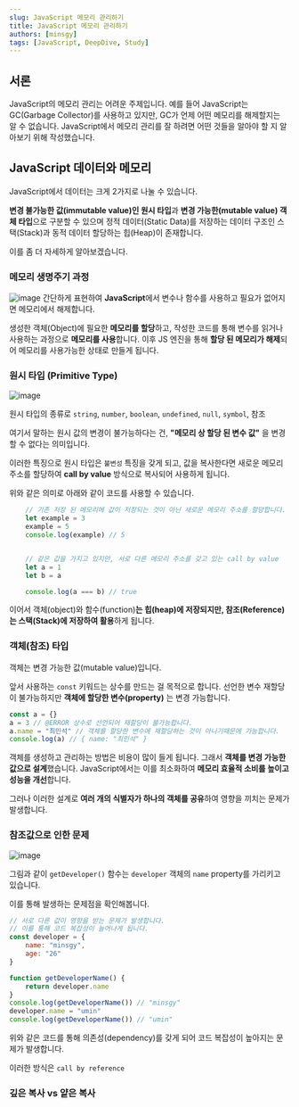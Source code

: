 ```yaml
---
slug: JavaScript 메모리 관리하기
title: JavaScript 메모리 관리하기
authors: [minsgy]
tags: [JavaScript, DeepDive, Study]
---
```


## 서론

JavaScript의 메모리 관리는 어려운 주제입니다. 예를 들어 JavaScript는 GC(Garbage Collector)를 사용하고 있지만, GC가 언제 어떤 메모리를 해제할지는 알 수 없습니다. JavaScript에서 메모리 관리를 잘 하려면 어떤 것들을 알아야 할 지 알아보기 위해 작성했습니다.

## JavaScript 데이터와 메모리

JavaScript에서 데이터는 크게 2가지로 나눌 수 있습니다.

**변경 불가능한 값(immutable value)인 원시 타입**과 **변경 가능한(mutable value) 객체 타입**으로 구분할 수 있으며 정적 데이터(Static Data)를 저장하는 데이터 구조인 스택(Stack)과 동적 데이터 할당하는 힙(Heap)이 존재합니다.

이를 좀 더 자세하게 알아보겠습니다. 

### 메모리 생명주기 과정

![image](https://user-images.githubusercontent.com/60251579/190898884-3f7d3777-8e62-4429-baf2-371f0ae23d66.png)
간단하게 표현하여 **JavaScript**에서 변수나 함수를 사용하고 필요가 없어지면 메모리에서 해제합니다.

생성한 객체(Object)에 필요한 **메모리를 할당**하고, 작성한 코드를 통해 변수를 읽거나 사용하는 과정으로 **메모리를 사용**합니다. 이후 JS 엔진을 통해 **할당 된 메모리가 해제**되어 메모리를 사용가능한 상태로 만들게 됩니다.




### 원시 타입 (Primitive Type)

![image](https://user-images.githubusercontent.com/60251579/190897442-875ae942-8993-41f0-b4f5-c73a3b2e16a3.png)

원시 타입의 종류로 `string`, `number`, `boolean`, `undefined`, `null`, `symbol`, 참조

여기서 말하는 원시 값의 변경이 불가능하다는 건, **"메모리 상 할당 된 변수 값"** 을 변경할 수 없다는 의미입니다. 

이러한 특징으로 원시 타입은 `불변성` 특징을 갖게 되고, 값을 복사한다면 새로운 메모리 주소를 할당하여 **call by value** 방식으로 복사되어 사용하게 됩니다.

위와 같은 의미로 아래와 같이 코드를 사용할 수 있습니다.

```js
	// 기존 저장 된 메모리에 값이 저장되는 것이 아닌 새로운 메모리 주소를 할당합니다.
	let example = 3
	example = 5
	console.log(example) // 5 


	// 같은 값을 가지고 있지만, 서로 다른 메모리 주소를 갖고 있는 call by value 
	let a = 1
	let b = a

	console.log(a === b) // true 
```

이어서 객체(object)와 함수(function)**는 힙(heap)에 저장되지만, 참조(Reference)는 스택(Stack)에 저장하여 활용**하게 됩니다. 

### 객체(참조) 타입

객체는 변경 가능한 값(mutable value)입니다. 

앞서 사용하는  `const` 키워드는 상수를 만드는 걸 목적으로 합니다. 
선언한 변수 재할당이 불가능하지만 **객체에 할당한 변수(property)** 는 변경 가능합니다.

```js
const a = {}
a = 3 // @ERROR 상수로 선언되어 재할당이 불가능합니다.
a.name = "최민석" // 객체를 할당한 변수에 재할당하는 것이 아니기때문에 가능합니다.
console.log(a) // { name: "최민석" }
```

객체를 생성하고 관리하는 방법은 비용이 많이 들게 됩니다. 그래서 **객체를 변경 가능한 값으로 설계**했습니다.
JavaScript에서는 이를 최소화하여 **메모리 효율적 소비를 높이고 성능을 개선**합니다.

그러나 이러한 설계로 **여러 개의 식별자가 하나의 객체를 공유**하여 영향을 끼치는 문제가 발생합니다.

### 참조값으로 인한 문제 


![image](https://user-images.githubusercontent.com/60251579/190900382-bfc3ab00-be1f-4195-80e8-048a374833ac.png)


그림과 같이 `getDeveloper()` 함수는 `developer` 객체의 `name` property를 가리키고 있습니다. 

이를 통해 발생하는 문제점을 확인해봅니다.

```js
// 서로 다른 값이 영향을 받는 문제가 발생합니다.
// 이를 통해 코드 복잡성이 늘어나게 됩니다.
const developer = {
	name: "minsgy",
	age: "26"
}

function getDeveloperName() {
	return developer.name
}
console.log(getDeveloperName()) // "minsgy"
developer.name = "umin"
console.log(getDeveloperName()) // "umin"
```

위와 같은 코드를 통해 의존성(dependency)를 갖게 되어 코드 복잡성이 높아지는 문제가 발생합니다.

이러한 방식은 `call by reference`




### 깊은 복사 vs 얕은 복사

##
